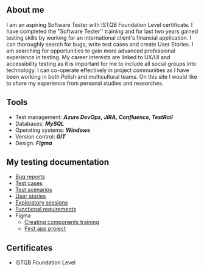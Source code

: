 ## About me
I am an aspiring Software Tester with ISTQB Foundation Level certificate. I have completed the "Software Tester'' training and for last two years
gained testing skills by working for an international client's financial application. I can thoroughly search for bugs, write test cases and create User Stories. I am searching for opportunities to gain more advanced professional experience in testing. My career interests are linked to UX/UI and accessibility testing as it is important for me to include all social groups into technology. I can co-operate effectively in project communities as I have been working in both Polish and multicultural teams.
On this site I would like to share my experience from personal studies and researches.


## Tools
- Test management: ***Azure DevOps, JIRA, Confluence, TestRail***
- Databases: ***MySQL***
- Operating systems: ***Windows***
- Version control: ***GIT***
- Design: ***Figma***


## My testing documentation
- [Bug reports](https://drive.google.com/drive/folders/1wRoclJg7RC2wLm2VMmxhSbwQqv6VSW7k?usp=sharing)
- [Test cases](https://drive.google.com/drive/folders/14lfDD6PZ0S52nuyyrWYHppo9XNjEItnC?usp=sharing)
- [Test scenarios](https://drive.google.com/drive/folders/1fXYddsSQri4CH5GjAiu5-dRA2etI9C4t?usp=sharing)
- [User stories](https://drive.google.com/drive/folders/1Gn-eQJQdXbtK2g4hkcsGsw2guoFHizuX?usp=sharing)
- [Exploratory sessions](https://drive.google.com/drive/folders/1BafCiPBcP2pkNlKMxpJngcjFatPaDpmT?usp=sharing)
- [Functional requirements](https://drive.google.com/drive/folders/1FIQQoI2b8YXkaUdo4ZbP7EExTzk5SVMv?usp=sharing)
- Figma
  - [Creating components training](https://www.figma.com/file/UUnYeKOXHEo99bgtqZViqk/playlist_practicing-components?t=klg6BfkFkYX6ww30-1)
  - [First app project](https://www.figma.com/file/vnIdfv2Mgb5VE9xMBIyRw8/apka-adoracyjna?t=klg6BfkFkYX6ww30-1)


## Certificates
- ISTQB Foundation Level
